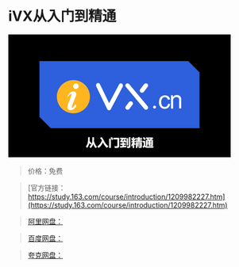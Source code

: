 # iVX从入门到精通

![img](../../../assets/study163/free/c9c2f742fef5461fb43a431bf589bccc.png)

> 价格：免费

> [官方链接：https://study.163.com/course/introduction/1209982227.htm](https://study.163.com/course/introduction/1209982227.htm)

> [阿里网盘：]()

> [百度网盘：]()

> [夸克网盘：]()
